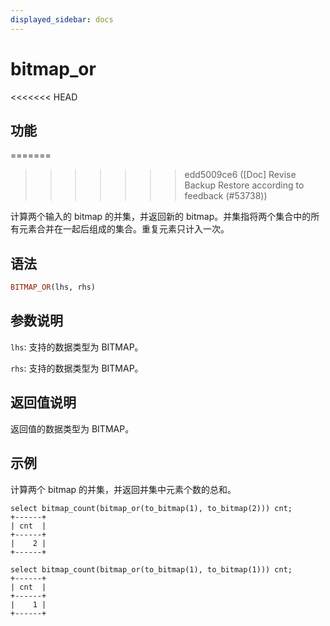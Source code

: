 ```yaml
---
displayed_sidebar: docs
---
```


# bitmap_or

<<<<<<< HEAD
## 功能
=======

>>>>>>> edd5009ce6 ([Doc] Revise Backup Restore according to feedback (#53738))

计算两个输入的 bitmap 的并集，并返回新的 bitmap。并集指将两个集合中的所有元素合并在一起后组成的集合。重复元素只计入一次。

## 语法

```Haskell
BITMAP_OR(lhs, rhs)
```

## 参数说明

`lhs`: 支持的数据类型为 BITMAP。

`rhs`: 支持的数据类型为 BITMAP。

## 返回值说明

返回值的数据类型为 BITMAP。

## 示例

计算两个 bitmap 的并集，并返回并集中元素个数的总和。

```Plain Text
select bitmap_count(bitmap_or(to_bitmap(1), to_bitmap(2))) cnt;
+------+
| cnt  |
+------+
|    2 |
+------+

select bitmap_count(bitmap_or(to_bitmap(1), to_bitmap(1))) cnt;
+------+
| cnt  |
+------+
|    1 |
+------+
```
